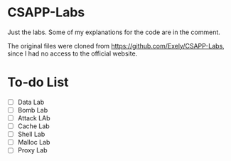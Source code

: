# CSAPP-Labs
Just the labs. Some of my explanations for the code are in the comment. 

The original files were cloned from https://github.com/Exely/CSAPP-Labs, since I had no access to the official website.



# To-do List
- [ ] Data Lab
- [ ] Bomb Lab
- [ ] Attack LAb
- [ ] Cache Lab
- [ ] Shell Lab
- [ ] Malloc Lab
- [ ] Proxy Lab
